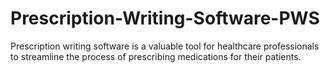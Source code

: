 # Prescription-Writing-Software-PWS
Prescription writing software is a valuable tool for healthcare professionals to streamline the process of prescribing medications for their patients.
